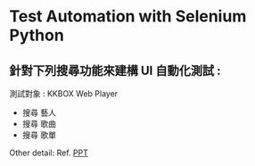 # Test Automation with Selenium Python
## 針對下列搜尋功能來建構 UI 自動化測試 :

測試對象 : KKBOX Web Player
- 搜尋 藝人
- 搜尋 歌曲
- 搜尋 歌單

Other detail: Ref. [PPT](https://docs.google.com/presentation/d/1AsY888m5KuI1E0D0l7jukrg1Qh7u2bVPnFr-kRBLZCM/edit?usp=sharing)
